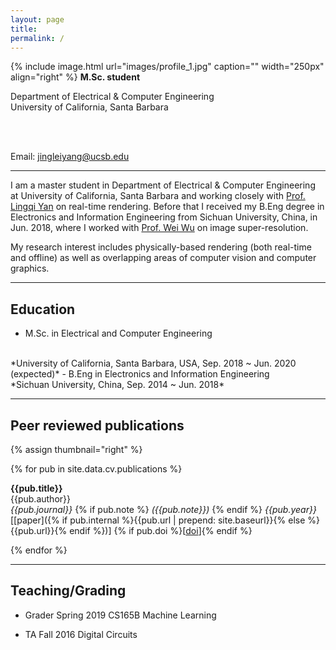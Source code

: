```yaml
---
layout: page
title: 
permalink: /
---
```


{% include image.html url="images/profile_1.jpg" caption="" width="250px" align="right" %}
**M.Sc. student**

Department of Electrical & Computer Engineering<br/>
University of California, Santa Barbara



<p>
<br/>
<br/>
</p>

Email: [jingleiyang@ucsb.edu]

------

I am a master student in Department of Electrical & Computer Engineering at University of California, Santa Barbara and working closely with [Prof. Lingqi Yan] on real-time rendering. Before that I received my B.Eng degree in Electronics and Information Engineering from Sichuan University, China, in Jun. 2018, where I worked with [Prof. Wei Wu] on image super-resolution.

My research interest includes physically-based rendering (both real-time and offline) as well as overlapping areas of computer vision and computer graphics.

------

## Education
- M.Sc. in Electrical and Computer Engineering
<br/>
*University of California, Santa Barbara, USA, Sep. 2018 ~ Jun. 2020 (expected)*
- B.Eng in Electronics and Information Engineering
<br/>
*Sichuan University, China, Sep. 2014 ~ Jun. 2018*

------

## Peer reviewed publications

{% assign thumbnail="right" %}

{% for pub in site.data.cv.publications %}
<!-- {% if pub.image %}
{% include image.html url=pub.image caption="" height="80px" align=thumbnail %}
{% endif %} -->
**{{pub.title}}**<br />
{{pub.author}}<br />
*{{pub.journal}}*
{% if pub.note %} *({{pub.note}})*
{% endif %} *{{pub.year}}*  [[paper]({% if pub.internal %}{{pub.url | prepend: site.baseurl}}{% else %}{{pub.url}}{% endif %})] {% if pub.doi %}[[doi]({{pub.doi}})]{% endif %}

{% endfor %}

[Prof. Lingqi Yan]: http://www.cs.ucsb.edu/~lingqi/
[Prof. Wei Wu]: https://scholar.google.com/citations?user=YPP7Ln4AAAAJ&hl=en
[jingleiyang@ucsb.edu]: mailto:jingleiyang@ucsb.edu
------

## Teaching/Grading

- Grader Spring 2019 CS165B Machine Learning

- TA Fall 2016 Digital Circuits